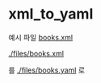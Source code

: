 # xml_to_yaml

예시 파일 [books.xml](https://learn.microsoft.com/ko-kr/dotnet/standard/linq/sample-xml-file-books)



[./files/books.xml](https://github.com/op6161/xml_to_yaml/blob/main/files/books.xml)

를
[./files/books.yaml](https://github.com/op6161/xml_to_yaml/blob/main/files/books.yaml)
로

